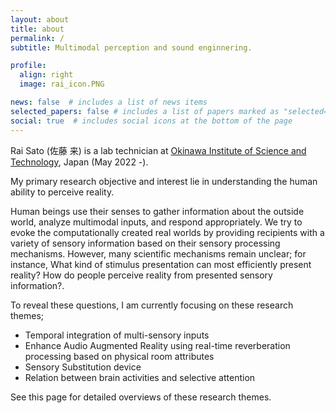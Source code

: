 ```yaml
---
layout: about
title: about
permalink: /
subtitle: Multimodal perception and sound enginnering.

profile:
  align: right
  image: rai_icon.PNG

news: false  # includes a list of news items
selected_papers: false # includes a list of papers marked as "selected={true}"
social: true  # includes social icons at the bottom of the page
---
```


Rai Sato (佐藤 来) is a lab technician at [Okinawa Institute of Science and Technology](https://www.oist.jp/), Japan (May 2022 -).

My primary research objective and interest lie in understanding the human ability to perceive reality. 

Human beings use their senses to gather information about the outside world, analyze multimodal inputs, and respond appropriately. We try to evoke the computationally created real worlds by providing recipients with a variety of sensory information based on their sensory processing mechanisms. However, many scientific mechanisms remain unclear; for instance, What kind of stimulus presentation can most efficiently present reality? How do people perceive reality from presented sensory information?.

To reveal these questions, I am currently focusing on these research themes;
- Temporal integration of multi-sensory inputs
- Enhance Audio Augmented Reality using real-time reverberation processing based on physical room attributes
- Sensory Substitution device
- Relation between brain activities and selective attention

See this page for detailed overviews of these research themes.

